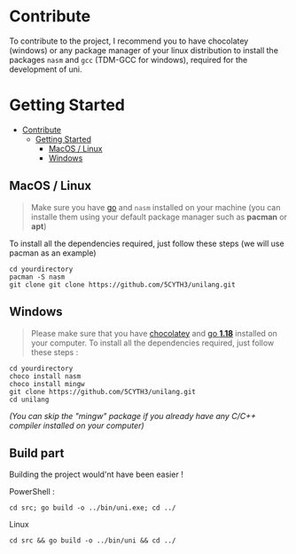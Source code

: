 # Contribute

To contribute to the project, I recommend you to have chocolatey (windows) or
any package manager of your linux distribution to install the packages `nasm`
and `gcc` (TDM-GCC for windows), required for the development of uni.

# Getting Started

- [Contribute](#contribute)
  - [Getting Started](#getting-started)
    - [MacOS / Linux](#macos--linux)
    - [Windows](#windows)

## MacOS / Linux

> Make sure you have [go](https://go.dev/) and `nasm` installed on your machine
> (you can installe them using your default package manager such as **pacman**
> or **apt**)

To install all the dependencies required, just follow these steps (we will use
pacman as an example)

```
cd yourdirectory
pacman -S nasm
git clone git clone https://github.com/5CYTH3/unilang.git
```

## Windows

> Please make sure that you have [chocolatey](https://chocolatey.org/) and
> [go **1.18**](https://go.dev/) installed on your computer. To install all the
> dependencies required, just follow these steps :

```
cd yourdirectory
choco install nasm
choco install mingw
git clone https://github.com/5CYTH3/unilang.git
cd unilang
```

_(You can skip the "mingw" package if you already have any C/C++ compiler
installed on your computer)_

## Build part

Building the project would'nt have been easier !

PowerShell :

```
cd src; go build -o ../bin/uni.exe; cd ../
```

Linux

```
cd src && go build -o ../bin/uni && cd ../
```
